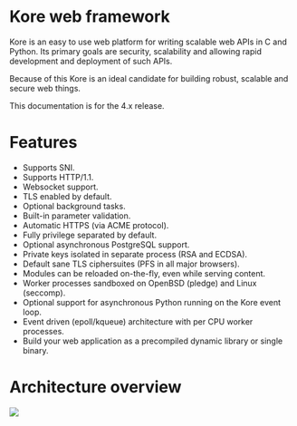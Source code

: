 # Kore web framework

Kore is an easy to use web platform for writing scalable web APIs in C and Python.
Its primary goals are security, scalability and allowing rapid development and deployment of such APIs.

Because of this Kore is an ideal candidate for building robust, scalable and secure web things.

This documentation is for the 4.x release.

# Features

* Supports SNI.
* Supports HTTP/1.1.
* Websocket support.
* TLS enabled by default.
* Optional background tasks.
* Built-in parameter validation.
* Automatic HTTPS (via ACME protocol).
* Fully privilege separated by default.
* Optional asynchronous PostgreSQL support.
* Private keys isolated in separate process \(RSA and ECDSA\).
* Default sane TLS ciphersuites \(PFS in all major browsers\).
* Modules can be reloaded on-the-fly, even while serving content.
* Worker processes sandboxed on OpenBSD (pledge) and Linux (seccomp).
* Optional support for asynchronous Python running on the Kore event loop.
* Event driven \(epoll/kqueue\) architecture with per CPU worker processes.
* Build your web application as a precompiled dynamic library or single binary.

# Architecture overview

![](arch.png)

